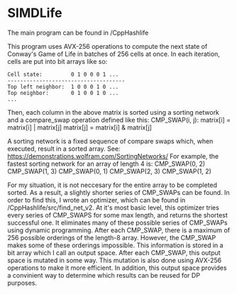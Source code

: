 # SIMDLife

The main program can be found in /CppHashlife

This program uses AVX-256 operations to compute the next state of Conway's Game of Life in batches of 256 cells at once. 
In each iteration, cells are put into bit arrays like so:

```
Cell state:         0 1 0 0 0 1 ...
-------------------------------------
Top left neighbor:  1 0 0 0 1 0 ...
Top neighbor:       0 1 0 0 1 0 ...
...
```

Then, each column in the above matrix is sorted using a sorting network and a compare_swap operation defined like this:
CMP_SWAP(i, j):
  matrix[i] = matrix[i] | matrix[j]
  matrix[j] = matrix[i] & matrix[j]
  
A sorting network is a fixed sequence of compare swaps which, when executed, result in a sorted array. See: https://demonstrations.wolfram.com/SortingNetworks/
For example, the fastest sorting network for an array of length 4 is:
CMP_SWAP(0, 2)
CMP_SWAP(1, 3)
CMP_SWAP(0, 1)
CMP_SWAP(2, 3)
CMP_SWAP(1, 2)

For my situation, it is not neccesary for the entire array to be completed sorted. As a result, a slightly shorter series of CMP_SWAPs can be found.
In order to find this, I wrote an optimizer, which can be found in /CppHashlife/src/find_net_v2. At it's most basic level, this optimizer tries every series of CMP_SWAPS for some max length, and returns the shortest successful one.
It eliminates many of these possible series of CMP_SWAPs using dynamic programming. After each CMP_SWAP, there is a maximum of 256 possible orderings of the length-8 array.
However, the CMP_SWAP makes some of these orderings impossible. This information is stored in a bit array which I call an output space. After each CMP_SWAP, this output space is mutated in some way.
This mutation is also done using AVX-256 operations to make it more efficient. In addition, this output space provides a convinient way to determine which results can be reused for DP purposes.
